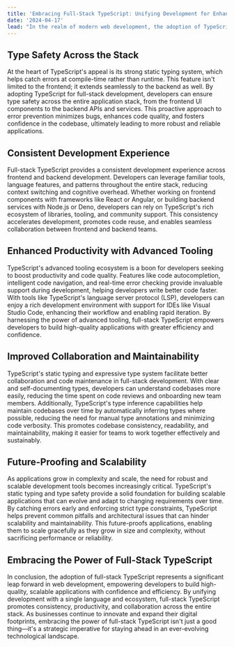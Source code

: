 ```yaml
---
title: 'Embracing Full-Stack TypeScript: Unifying Development for Enhanced Productivity'
date: '2024-04-17' 
lead: "In the realm of modern web development, the adoption of TypeScript has rapidly gained momentum, revolutionizing the way developers write and maintain code. With its static typing, advanced tooling, and enhanced developer experience, TypeScript has become a go-to choice for frontend development. However, its benefits extend beyond the frontend, as TypeScript is increasingly being embraced for full-stack development. In this blog post, we'll explore why full-stack TypeScript is not just a good thing, but a game-changer for developers and businesses alike."
---
```


## Type Safety Across the Stack
At the heart of TypeScript's appeal is its strong static typing system, which helps catch errors at compile-time rather than runtime. This feature isn't limited to the frontend; it extends seamlessly to the backend as well. By adopting TypeScript for full-stack development, developers can ensure type safety across the entire application stack, from the frontend UI components to the backend APIs and services. This proactive approach to error prevention minimizes bugs, enhances code quality, and fosters confidence in the codebase, ultimately leading to more robust and reliable applications.

## Consistent Development Experience
Full-stack TypeScript provides a consistent development experience across frontend and backend development. Developers can leverage familiar tools, language features, and patterns throughout the entire stack, reducing context switching and cognitive overhead. Whether working on frontend components with frameworks like React or Angular, or building backend services with Node.js or Deno, developers can rely on TypeScript's rich ecosystem of libraries, tooling, and community support. This consistency accelerates development, promotes code reuse, and enables seamless collaboration between frontend and backend teams.

## Enhanced Productivity with Advanced Tooling
TypeScript's advanced tooling ecosystem is a boon for developers seeking to boost productivity and code quality. Features like code autocompletion, intelligent code navigation, and real-time error checking provide invaluable support during development, helping developers write better code faster. With tools like TypeScript's language server protocol (LSP), developers can enjoy a rich development environment with support for IDEs like Visual Studio Code, enhancing their workflow and enabling rapid iteration. By harnessing the power of advanced tooling, full-stack TypeScript empowers developers to build high-quality applications with greater efficiency and confidence.

## Improved Collaboration and Maintainability
TypeScript's static typing and expressive type system facilitate better collaboration and code maintenance in full-stack development. With clear and self-documenting types, developers can understand codebases more easily, reducing the time spent on code reviews and onboarding new team members. Additionally, TypeScript's type inference capabilities help maintain codebases over time by automatically inferring types where possible, reducing the need for manual type annotations and minimizing code verbosity. This promotes codebase consistency, readability, and maintainability, making it easier for teams to work together effectively and sustainably.

## Future-Proofing and Scalability
As applications grow in complexity and scale, the need for robust and scalable development tools becomes increasingly critical. TypeScript's static typing and type safety provide a solid foundation for building scalable applications that can evolve and adapt to changing requirements over time. By catching errors early and enforcing strict type constraints, TypeScript helps prevent common pitfalls and architectural issues that can hinder scalability and maintainability. This future-proofs applications, enabling them to scale gracefully as they grow in size and complexity, without sacrificing performance or reliability.

## Embracing the Power of Full-Stack TypeScript
In conclusion, the adoption of full-stack TypeScript represents a significant leap forward in web development, empowering developers to build high-quality, scalable applications with confidence and efficiency. By unifying development with a single language and ecosystem, full-stack TypeScript promotes consistency, productivity, and collaboration across the entire stack. As businesses continue to innovate and expand their digital footprints, embracing the power of full-stack TypeScript isn't just a good thing—it's a strategic imperative for staying ahead in an ever-evolving technological landscape.